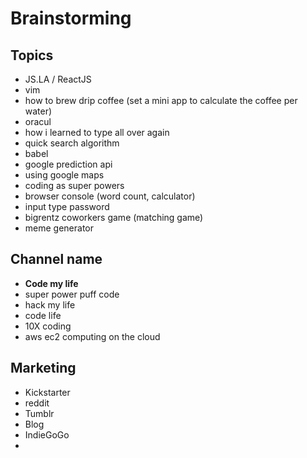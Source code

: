 # Brainstorming

## Topics

- JS.LA / ReactJS 
- vim
- how to brew drip coffee (set a mini app to calculate the coffee per water)
- oracul
- how i learned to type all over again
- quick search algorithm
- babel
- google prediction api
- using google maps
- coding as super powers
- browser console (word count, calculator)
- input type password
- bigrentz coworkers game (matching game) 
- meme generator

## Channel name
- **Code my life**
- super power puff code
- hack my life
- code life
- 10X coding
- aws ec2 computing on the cloud


## Marketing

- Kickstarter
- reddit
- Tumblr
- Blog 
- IndieGoGo
- 